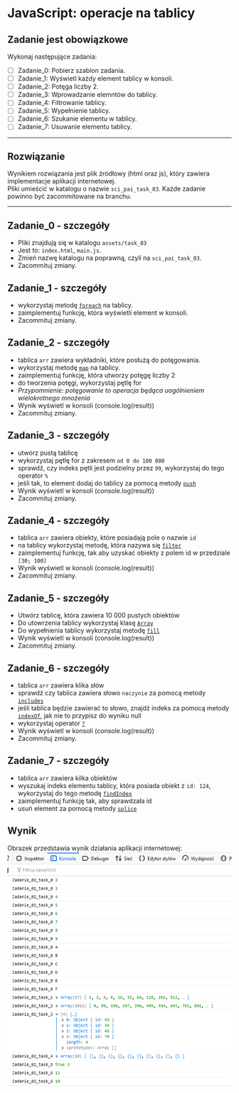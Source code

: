 # JavaScript: operacje na tablicy
## Zadanie jest obowiązkowe

Wykonaj następujące zadania:

- [ ] Zadanie_0: Pobierz szablon zadania.
- [ ] Zadanie_1: Wyświetl każdy element tablicy w konsoli.
- [ ] Zadanie_2: Potęga liczby 2.
- [ ] Zadanie_3: Wprowadzanie elemntów do tablicy.
- [ ] Zadanie_4: Filtrowanie tablicy.
- [ ] Zadanie_5: Wypełnienie tablicy.
- [ ] Zadanie_6: Szukanie elementu w tablicy.
- [ ] Zadanie_7: Usuwanie elementu tablicy.

***

## Rozwiązanie
Wynikiem rozwiązania jest plik źródłowy (html oraz js), który zawiera implementacje aplikacji internetowej. \
Pliki umieścić w katalogu o nazwie `sci_pai_task_03`. Każde zadanie powinno być zacommitowane na branchu.

***

## Zadanie_0 - szczegóły
- Pliki znajdują się w katalogu `assets/task_03`
- Jest to: `index.html`, `main.js`.
- Zmień nazwę katalogu na poprawną, czyli na `sci_pai_task_03`.
- Zacommituj zmiany.

## Zadanie_1 - szczegóły
- wykorzystaj metodę [`foreach`](https://developer.mozilla.org/en-US/docs/Web/JavaScript) na tablicy.
- zaimplementuj funkcję, która wyświetli element w konsoli.
- Zacommituj zmiany.

## Zadanie_2 - szczegóły
- tablica `arr` zawiera wykładniki, które posłużą do potęgowania.
- wykorzystaj metodę [`map`](https://developer.mozilla.org/en-US/docs/Web/JavaScript) na tablicy.
- zaimplementuj funkcję, która utworzy potęgę liczby 2
- do tworzenia potęgi, wykorzystaj pętlę for
- *Przypomnienie: potęgowanie to operacja będąca uogólnieniem wielokrotnego mnożenia*
- Wynik wyświetl w konsoli (console.log(result))
- Zacommituj zmiany.

## Zadanie_3 - szczegóły
- utwórz pustą tablicę
- wykorzystaj pętlę for z zakresem `od 0 do 100 000`
- sprawdź, czy indeks pętli jest podzielny przez `99`, wykorzystaj do tego operator `%`
- jeśli tak, to element dodaj do tablicy za pomocą metody [`push`](https://developer.mozilla.org/en-US/docs/Web/JavaScript)
- Wynik wyświetl w konsoli (console.log(result))
- Zacommituj zmiany.

## Zadanie_4 - szczegóły
- tablica `arr` zawiera obiekty, które posiadają pole o nazwie `id`
- na tablicy wykorzystaj metodę, która nazywa się [`filter`](https://developer.mozilla.org/en-US/docs/Web/JavaScript)
- zaimplementuj funkcję, tak aby uzyskać obiekty z polem id w przedziale `[30; 100]`
- Wynik wyświetl w konsoli (console.log(result))
- Zacommituj zmiany.

## Zadanie_5 - szczegóły
- Utwórz tablicę, która zawiera 10 000 pustych obiektów
- Do utowrzenia tablicy wykorzystaj klasę [`Array`](https://developer.mozilla.org/en-US/docs/Web/JavaScript)
- Do wypełnienia tablicy wykorzystaj metodę [`fill`](https://developer.mozilla.org/en-US/docs/Web/JavaScript)
- Wynik wyświetl w konsoli (console.log(result))
- Zacommituj zmiany.

## Zadanie_6 - szczegóły
- tablica `arr` zawiera klika słów
- sprawdź czy tablica zawiera słowo `naczynie` za pomocą metody [`includes`](https://developer.mozilla.org/en-US/docs/Web/JavaScript)
- jeśli tablica będzie zawierać to słowo, znajdź indeks za pomocą metody [`indexOf`](https://developer.mozilla.org/en-US/docs/Web/JavaScript), jak nie to przypisz do wyniku null
- wykorzystaj operator [`?`](https://developer.mozilla.org/en-US/docs/Web/JavaScript/Reference/Operators/Conditional_Operator)
- Wynik wyświetl w konsoli (console.log(result))
- Zacommituj zmiany.

## Zadanie_7 - szczegóły
- tablica `arr` zawiera kilka obiektów
- wyszukaj indeks elementu tablicy, która posiada obiekt z `id: 124`, wykorzystaj do tego metodę [`findIndex`](https://developer.mozilla.org/en-US/docs/Web/JavaScript)
- zaimplementuj funkcję tak, aby sprawdzała id
- usuń element za pomocą metody [`splice`](https://developer.mozilla.org/en-US/docs/Web/JavaScript)

## Wynik
Obrazek przedstawia wynik działania aplikacji internetowej: \
    ![](assets/task_03_results.PNG)
